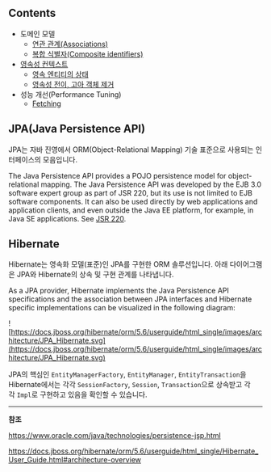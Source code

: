 ## Contents

- 도메인 모델
    - [연관 관계(Associations)](https://github.com/eastshine-high/til/blob/main/java/specification/jpa-hibernate/domain-model/associations.md)
    - [복합 식별자(Composite identifiers)](https://github.com/eastshine-high/til/blob/main/java/specification/jpa-hibernate/domain-model/composite-identifiers.md)
- [영속성 컨텍스트](https://github.com/eastshine-high/til/tree/main/java/specification/jpa-hibernate/persistence-context)
    - [영속 엔티티의 상태](https://github.com/eastshine-high/til/blob/main/java/specification/jpa-hibernate/persistence-context/persistent-data-status.md)
    - [영속성 전이, 고아 객체 제거](https://github.com/eastshine-high/til/blob/main/java/specification/jpa-hibernate/persistence-context/cascading-entity-state-transitions.md)
- 성능 개선(Performance Tuning)
    - [Fetching](https://github.com/eastshine-high/til/blob/main/java/specification/jpa-hibernate/performance-tuning/fetching.md)

## JPA(Java Persistence API)

JPA는 자바 진영에서 ORM(Object-Relational Mapping) 기술 표준으로 사용되는 인터페이스의 모음입니다.

The Java Persistence API provides a POJO persistence model for object-relational mapping. The Java Persistence API was developed by the EJB 3.0 software expert group as part of JSR 220, but its use is not limited to EJB software components. It can also be used directly by web applications and application clients, and even outside the Java EE platform, for example, in Java SE applications. See [JSR 220](http://www.jcp.org/en/jsr/detail?id=220).

## Hibernate

Hibernate는 영속화 모델(표준)인 JPA를 구현한 ORM 솔루션입니다. 아래 다이어그램은 JPA와 Hibernate의 상속 및 구현 관계를 나타냅니다.

As a JPA provider, Hibernate implements the Java Persistence API specifications and the association between JPA interfaces and Hibernate specific implementations can be visualized in the following diagram:

![https://docs.jboss.org/hibernate/orm/5.6/userguide/html_single/images/architecture/JPA_Hibernate.svg](https://docs.jboss.org/hibernate/orm/5.6/userguide/html_single/images/architecture/JPA_Hibernate.svg)

JPA의 핵심인 `EntityManagerFactory`, `EntityManager`, `EntityTransaction`을 Hibernate에서는 각각 `SessionFactory`, `Session`, `Transaction`으로 상속받고 각각 `Impl`로 구현하고 있음을 확인할 수 있습니다.

---

**참조**

https://www.oracle.com/java/technologies/persistence-jsp.html

https://docs.jboss.org/hibernate/orm/5.6/userguide/html_single/Hibernate_User_Guide.html#architecture-overview
